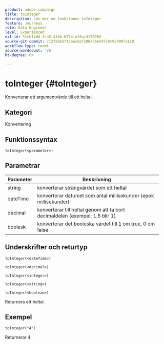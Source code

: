 ```yaml
---
product: adobe campaign
title: toInteger
description: Läs mer om funktionen toInteger
feature: Journeys
role: Data Engineer
level: Experienced
exl-id: 3fcbf4dd-3ca5-4f4b-b774-af6ac3170768
source-git-commit: 712f66b2715bac0af206755e59728c95499fa110
workflow-type: tm+mt
source-wordcount: '75'
ht-degree: 6%

---
```


# toInteger {#toInteger}

Konverterar ett argumentvärde till ett heltal.

## Kategori

Konvertering

## Funktionssyntax

`toInteger(<parameter>)`

## Parametrar

| Parameter | Beskrivning |
|--- |--- |
| string | konverterar strängvärdet som ett heltal |
| dateTime | konverterar datumet som antal millisekunder (epok millisekunder) |
| decimal | konverterar till heltal genom att ta bort decimaldelen (exempel: 1,5 blir 1) |
| boolesk | konverterar det booleska värdet till 1 om true, 0 om false |

## Underskrifter och returtyp

`toInteger(<dateTime>)`

`toInteger(<decimal>)`

`toInteger(<integer>)`

`toInteger(<string>)`

`toInteger(<boolean>)`

Returnera ett heltal.

## Exempel

`toInteger("4")`

Returnerar 4.
